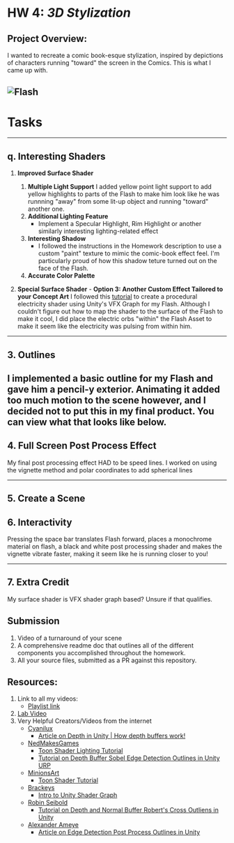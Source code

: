 # HW 4: *3D Stylization*

## Project Overview:
I wanted to recreate a comic book-esque stylization, inspired by depictions of characters running "toward" the screen in the Comics. This is what I came up with. 

 ![Flash](https://github.com/inshalak/hw04-stylization/assets/104465349/4f52c8c8-4e75-43b1-bb4e-193a68a223aa)
---
# Tasks
---
## q. Interesting Shaders
1. **Improved Surface Shader**
      1. **Multiple Light Support**
          I added yellow point light support to add yellow highlights to parts of the Flash to make him look like he was runnning "away" from some lit-up object and running "toward" another one. 
      2. **Additional Lighting Feature**
          - Implement a Specular Highlight, Rim Highlight or another similarly interesting lighting-related effect
      3. **Interesting Shadow**
         - I followed the instructions in the Homework description to use a custom "paint" texture to mimic the comic-book effect feel. I'm particularly proud of how this shadow teture turned out on the face of the Flash.
      4. **Accurate Color Palette**
          
3. **Special Surface Shader**
       - **Option 3: Another Custom Effect Tailored to your Concept Art**
          I followed this [tutorial](https://www.youtube.com/watch?v=Afh5zY6zxLs) to create a procedural electricity shader using Unity's VFX Graph for my Flash. Although I couldn't figure out how to map the shader to the surface of the Flash to make it cool, I did place the electric orbs "within" the Flash Asset to make it seem like the electricity was pulsing from within him. 

---
## 3. Outlines
I implemented a basic outline for my Flash and gave him a pencil-y exterior. Animating it added too much motion to the scene however, and I decided not to put this in my final product. You can view what that looks like below. 
---
## 4. Full Screen Post Process Effect
My final post processing effect HAD to be speed lines. I worked on using the vignette method and polar coordinates to add spherical lines 

---
## 5. Create a Scene

## 6. Interactivity
Pressing the space bar translates Flash forward, places a monochrome material on flash, a black and white post processing shader and makes the vignette vibrate faster, making it seem like he is running closer to you!
 
---
## 7. Extra Credit
My surface shader is VFX shader graph based? Unsure if that qualifies.

## Submission
1. Video of a turnaround of your scene
2. A comprehensive readme doc that outlines all of the different components you accomplished throughout the homework. 
3. All your source files, submitted as a PR against this repository.

## Resources:

1. Link to all my videos:
    - [Playlist link](https://www.youtube.com/playlist?list=PLEScZZttnDck7Mm_mnlHmLMfR3Q83xIGp)
2. [Lab Video](https://youtu.be/jc5MLgzJong?si=JycYxROACJk8KpM4)
3. Very Helpful Creators/Videos from the internet
    - [Cyanilux](https://www.cyanilux.com/)
        - [Article on Depth in Unity | How depth buffers work!](https://www.cyanilux.com/tutorials/depth/) 
    - [NedMakesGames](https://www.youtube.com/@NedMakesGames)
        - [Toon Shader Lighting Tutorial](https://www.youtube.com/watch?v=GQyCPaThQnA&ab_channel=NedMakesGames)
        - [Tutorial on Depth Buffer Sobel Edge Detection Outlines in Unity URP](https://youtu.be/RMt6DcaMxcE?si=WI7H5zyECoaqBsqF)
    - [MinionsArt](https://www.youtube.com/@MinionsArt)
        - [Toon Shader Tutorial](https://www.youtube.com/watch?v=FIP6I1x6lMA&ab_channel=MinionsArt)
    - [Brackeys](https://www.youtube.com/@Brackeys)
        - [Intro to Unity Shader Graph](https://www.youtube.com/watch?v=Ar9eIn4z6XE&ab_channel=Brackeys)
    - [Robin Seibold](https://www.youtube.com/@RobinSeibold)
        - [Tutorial on Depth and Normal Buffer Robert's Cross Outliens in Unity](https://youtu.be/LMqio9NsqmM?si=zmtWxtdb1ViG2tFs)
    - [Alexander Ameye](https://ameye.dev/about/)
        - [Article on Edge Detection Post Process Outlines in Unity](https://ameye.dev/notes/edge-detection-outlines/)

